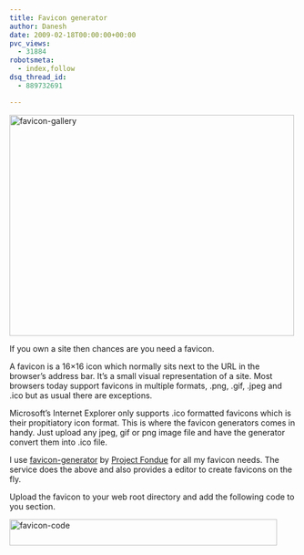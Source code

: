 ```yaml
---
title: Favicon generator
author: Danesh
date: 2009-02-18T00:00:00+00:00
pvc_views:
  - 31884
robotsmeta:
  - index,follow
dsq_thread_id:
  - 889732691

---
```

<img loading="lazy" class="alignnone size-medium wp-image-1274" title="favicon-gallery" src="/wp-content/uploads/2009/02/favicon-gallery-500x388.png" alt="favicon-gallery" width="500" height="388" srcset="/wp-content/uploads/2009/02/favicon-gallery-500x388.png 500w, /wp-content/uploads/2009/02/favicon-gallery.png 920w" sizes="(max-width: 500px) 100vw, 500px" />

If you own a site then chances are you need a favicon.

A favicon is a 16&#215;16 icon which normally sits next to the URL in the browser&#8217;s address bar. It&#8217;s a small visual representation of a site. Most browsers today support favicons in multiple formats, .png, .gif, .jpeg and .ico but as usual there are exceptions.

Microsoft&#8217;s Internet Explorer only supports .ico formatted favicons which is their propitiatory icon format. This is where the favicon generators comes in handy. Just upload any jpeg, gif or png image file and have the generator convert them into .ico file.

I use [favicon-generator][1] by [Project Fondue][2] for all my favicon needs. The service does the above and also provides a editor to create favicons on the fly.

Upload the favicon to your web root directory and add the following code to you <head></head> section.

<img loading="lazy" class="alignnone size-full wp-image-1276" title="favicon-code" src="/wp-content/uploads/2009/02/favicon-code.png" alt="favicon-code" width="470" height="46" />

 [1]: http://favicon-generator.org/
 [2]: http://projectfondue.com/